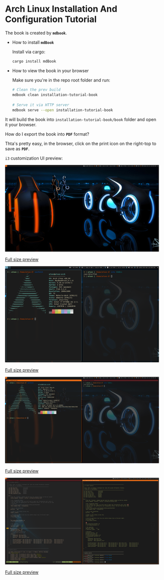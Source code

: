 # Arch Linux Installation And Configuration Tutorial

The book is created by **`mdbook`**.

- How to install **`mdBook`**

    Install via cargo:

    ```bash
    cargo install mdBook
    ```

- How to view the book in your browser

  Make sure you're in the repo root folder and run:

    ```bash
    # Clean the prev build
    mdbook clean installation-tutorial-book

    # Serve it via HTTP server
    mdbook serve --open installation-tutorial-book
    ```
It will build the book into `installation-tutorial-book/book` 
folder and open it your browser.

How do I export the book into **`PDF`** format?

Thta's pretty easy, in the browser, click on the print icon on the right-top to save as **`PDF`**.

`i3` customization UI preview:

![preview-4.png](./installation-tutorial-book/src/images/preview-4.png)

[Full size preview](https://github.com/wisonye/arch-linux/blob/master/installation-tutorial-book/src/images/preview-4.png)

![preview-tron-1.png](./installation-tutorial-book/src/images/preview-tron-1.png)

[Full size preview](https://github.com/wisonye/arch-linux/blob/master/installation-tutorial-book/src/images/preview-tron-1.png)

![preview-5.png](./installation-tutorial-book/src/images/preview-5.png)

[Full size preview](https://github.com/wisonye/arch-linux/blob/master/installation-tutorial-book/src/images/preview-5.png)

![preview-1.png](./installation-tutorial-book/src/images/preview-1.png)

[Full size preview](https://github.com/wisonye/arch-linux/blob/master/installation-tutorial-book/src/images/preview-1.png)
